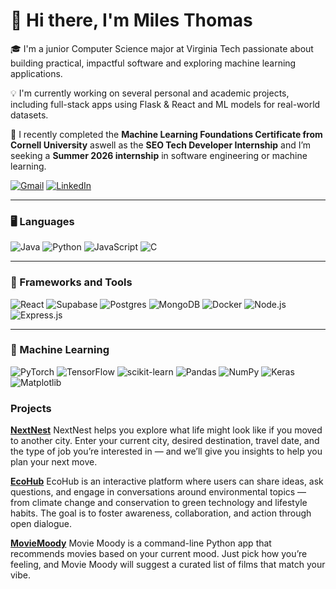 # 👋 Hi there, I'm Miles Thomas

🎓 I'm a junior Computer Science major at Virginia Tech passionate about building practical, impactful software and exploring machine learning applications.

💡 I'm currently working on several personal and academic projects, including full-stack apps using Flask & React and ML models for real-world datasets.

🚀 I recently completed the **Machine Learning Foundations Certificate from Cornell University** aswell as the **SEO Tech Developer Internship** and I’m seeking a **Summer 2026 internship** in software engineering or machine learning.

[![Gmail](https://img.shields.io/badge/Gmail-EA4335?style=for-the-badge&logo=gmail&logoColor=white)](mailto:mithomtab@gmail.com)
[![LinkedIn](https://img.shields.io/badge/LinkedIn-0A66C2?style=for-the-badge&logo=linkedin&logoColor=white)](https://www.linkedin.com/in/miles7/)

---

### 🖥️ Languages

![Java](https://img.shields.io/badge/Java-ED8B00?style=for-the-badge&logo=java&logoColor=white)
![Python](https://img.shields.io/badge/Python-3776AB?style=for-the-badge&logo=python&logoColor=white)
![JavaScript](https://img.shields.io/badge/JavaScript-F7DF1E?style=for-the-badge&logo=javascript&logoColor=black)
![C](https://img.shields.io/badge/C-00599C?style=for-the-badge&logo=c&logoColor=white)

---

### 🧰 Frameworks and Tools

![React](https://img.shields.io/badge/React-20232A?style=for-the-badge&logo=react&logoColor=61DAFB)
![Supabase](https://img.shields.io/badge/Supabase-3ECF8E?style=for-the-badge&logo=supabase&logoColor=white)
![Postgres](https://img.shields.io/badge/Postgres-336791?style=for-the-badge&logo=postgresql&logoColor=white)
![MongoDB](https://img.shields.io/badge/MongoDB-47A248?style=for-the-badge&logo=mongodb&logoColor=white)
![Docker](https://img.shields.io/badge/Docker-2496ED?style=for-the-badge&logo=docker&logoColor=white)
![Node.js](https://img.shields.io/badge/Node.js-339933?style=for-the-badge&logo=nodedotjs&logoColor=white)
![Express.js](https://img.shields.io/badge/Express.js-000000?style=for-the-badge&logo=express&logoColor=white)


---

### 🤖 Machine Learning

![PyTorch](https://img.shields.io/badge/PyTorch-EE4C2C?style=for-the-badge&logo=pytorch&logoColor=white)
![TensorFlow](https://img.shields.io/badge/TensorFlow-FF6F00?style=for-the-badge&logo=tensorflow&logoColor=white)
![scikit-learn](https://img.shields.io/badge/scikit--learn-F7931E?style=for-the-badge&logo=scikit-learn&logoColor=white)
![Pandas](https://img.shields.io/badge/Pandas-150458?style=for-the-badge&logo=pandas)
![NumPy](https://img.shields.io/badge/NumPy-013243?style=for-the-badge&logo=numpy)
![Keras](https://img.shields.io/badge/Keras-D00000?style=for-the-badge&logo=keras&logoColor=white)
![Matplotlib](https://img.shields.io/badge/Matplotlib-ffffff?style=for-the-badge&logo=matplotlib&logoColor=black)

### Projects

[**NextNest**](https://github.com/miles1744/NextNest)
NextNest helps you explore what life might look like if you moved to another city.
Enter your current city, desired destination, travel date, and the type of job you’re interested in — and we’ll give you insights to help you plan your next move. 

[**EcoHub**](https://github.com/miles1744/CodePath-Final-Project)
EcoHub is an interactive platform where users can share ideas, ask questions, and engage in conversations around environmental topics — from climate change and conservation to green technology and lifestyle habits. The goal is to foster awareness, collaboration, and action through open dialogue.

[**MovieMoody**](https://github.com/Hussam-Mak/MovieMoody)
Movie Moody is a command-line Python app that recommends movies based on your current mood. Just pick how you’re feeling, and Movie Moody will suggest a curated list of films that match your vibe.
